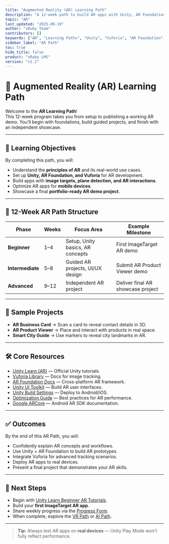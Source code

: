 ```yaml
---
title: "Augmented Reality (AR) Learning Path"
description: "A 12-week path to build AR apps with Unity, AR Foundation, and Vuforia."
topic: "AR"
last_updated: "2025-09-19"
author: "vRuby Team"
contributors: []
keywords: ["AR", "Learning Paths", "Unity", "Vuforia", "AR Foundation", "vRuby"]
sidebar_label: "AR Path"
toc: true
hide_title: false
product: "vRuby LMS"
version: "v1.2"
---
```


# 🚀 Augmented Reality (AR) Learning Path

Welcome to the **AR Learning Path**!  
This 12-week program takes you from setup to publishing a working AR demo. You’ll begin with foundations, build guided projects, and finish with an independent showcase.

---

## 🎯 Learning Objectives
By completing this path, you will:
- Understand the **principles of AR** and its real-world use cases.  
- Set up **Unity, AR Foundation, and Vuforia** for AR development.  
- Build apps with **image targets, plane detection, and AR interactions**.  
- Optimize AR apps for **mobile devices**.  
- Showcase a final **portfolio-ready AR demo project**.  

---

## 📅 12-Week AR Path Structure

| Phase            | Weeks  | Focus Area                        | Example Milestone                  |
|------------------|--------|-----------------------------------|------------------------------------|
| **Beginner**     | 1–4    | Setup, Unity basics, AR concepts  | First ImageTarget AR demo          |
| **Intermediate** | 5–8    | Guided AR projects, UI/UX design  | Submit AR Product Viewer demo      |
| **Advanced**     | 9–12   | Independent AR project            | Deliver final AR showcase project  |

---

## 🧪 Sample Projects
- **AR Business Card** → Scan a card to reveal contact details in 3D.  
- **AR Product Viewer** → Place and interact with products in real space.  
- **Smart City Guide** → Use markers to reveal city landmarks in AR.  

---

## 🛠️ Core Resources
- [Unity Learn (AR)](https://learn.unity.com/) — Official Unity tutorials.  
- [Vuforia Library](https://library.vuforia.com/) — Docs for image tracking.  
- [AR Foundation Docs](https://docs.unity3d.com/Packages/com.unity.xr.arfoundation@latest) — Cross-platform AR framework.  
- [Unity UI Toolkit](https://docs.unity3d.com/Manual/UIElements.html) — Build AR user interfaces.  
- [Unity Build Settings](https://docs.unity3d.com/Manual/BuildSettings.html) — Deploy to Android/iOS.  
- [Optimization Guide](https://docs.unity3d.com/Manual/OptimizingGraphicsPerformance.html) — Best practices for AR performance.  
- [Google ARCore](https://developers.google.com/ar) — Android AR SDK documentation.  

---

## ✅ Outcomes
By the end of this AR Path, you will:
- Confidently explain AR concepts and workflows.  
- Use Unity + AR Foundation to build AR prototypes.  
- Integrate Vuforia for advanced tracking scenarios.  
- Deploy AR apps to real devices.  
- Present a final project that demonstrates your AR skills.  

---

## 📌 Next Steps
- Begin with [Unity Learn Beginner AR Tutorials](https://learn.unity.com/).  
- Build your **first ImageTarget AR app**.  
- Share weekly progress via the [Progress Form](../Forms/Weekly_Progress.md).  
- When complete, explore the [VR Path](../VR/README.md) or [AI Path](../AI/README.md).  

---

> **Tip:** Always test AR apps on **real devices** — Unity Play Mode won’t fully reflect performance.
